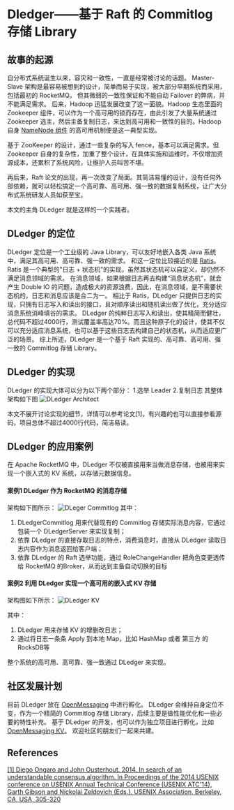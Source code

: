 # Dledger——基于 Raft 的 Commitlog 存储 Library


## 故事的起源
自分布式系统诞生以来，容灾和一致性，一直是经常被讨论的话题。
Master-Slave 架构是最容易被想到的设计，简单而易于实现，被大部分早期系统而采用，包括最初的 RocketMQ。
但其微弱的一致性保证和不能自动 Failover 的弊病，并不能满足需求。
后来，Hadoop 迅猛发展改变了这一面貌。Hadoop 生态里面的 Zookeeper 组件，可以作为一个高可用的锁而存在，由此引发了大量系统通过 Zookeeper 选主，然后主备复制日志，来达到高可用和一致性的目的。Hadoop 自身 [NameNode 组件](https://hadoop.apache.org/docs/r2.9.2/hadoop-project-dist/hadoop-hdfs/HDFSHighAvailabilityWithQJM.html) 的高可用机制便是这一典型实现。

基于 ZooKeeper 的设计，通过一些复杂的写入 fence，基本可以满足需求。但 Zookeeper 自身的复杂性，加重了整个设计，在具体实施和运维时，不仅增加资源成本，还累积了系统风险，让维护人员叫苦不堪。

再后来，Raft 论文的出现，再一次改变了局面。其简洁易懂的设计，没有任何外部依赖，就可以轻松搞定一个高可靠、高可用、强一致的数据复制系统，让广大分布式系统研发人员如获至宝。

本文的主角 DLedger 就是这样的一个实践者。

## DLedger 的定位
DLedger 定位是一个工业级的 Java Library，可以友好地嵌入各类 Java 系统中，满足其高可用、高可靠、强一致的需求。
和这一定位比较接近的是 [Ratis](https://github.com/apache/incubator-ratis)。
Ratis 是一个典型的"日志 + 状态机"的实现，虽然其状态机可以自定义，却仍然不满足消息领域的需求。
在消息领域，如果根据日志再去构建“消息状态机”，就会产生 Double IO 的问题，造成极大的资源浪费，因此，在消息领域，是不需要状态机的，日志和消息应该是合二为一。
相比于 Ratis，DLedger 只提供日志的实现，只拥有日志写入和读出的接口，且对顺序读出和随机读出做了优化，充分适应消息系统消峰填谷的需求。
DLedger 的纯粹日志写入和读出，使其精简而健壮，总代码不超过4000行，测试覆盖率高达70%。而且这种原子化的设计，使其不仅可以充分适应消息系统，也可以基于这些日志去构建自己的状态机，从而适应更广泛的场景。
综上所述，DLedger 是一个基于 Raft 实现的、高可靠、高可用、强一致的 Commitlog 存储 Library。

## DLedger 的实现
DLedger 的实现大体可以分为以下两个部分：
1.选举 Leader
2.复制日志
其整体架构如下图
![DLedger Architect](https://img.alicdn.com/5476e8b07b923/TB1bwJOycfpK1RjSZFOXXa6nFXa)

本文不展开讨论实现的细节，详情可以参考论文[1]。有兴趣的也可以直接参看源码，项目总体不超过4000行代码，简洁易读。

## DLedger 的应用案例
在 Apache RocketMQ 中，DLedger 不仅被直接用来当做消息存储，也被用来实现一个嵌入式的 KV 系统，以存储元数据信息。

#### 案例1 DLedger 作为 RocketMQ 的消息存储
架构如下图所示：
![DLeger Commitlog](https://img.alicdn.com/5476e8b07b923/TB1RaBNyirpK1RjSZFhXXXSdXXa)
其中：
1. DLedgerCommitlog 用来代替现有的 Commitlog 存储实际消息内容，它通过包装一个 DLedgerServer 来实现复制；
2. 依靠 DLedger 的直接存取日志的特点，消费消息时，直接从 DLedger 读取日志内容作为消息返回给客户端；
3. 依靠 DLedger 的 Raft 选举功能，通过 RoleChangeHandler 把角色变更透传给 RocketMQ 的Broker，从而达到主备自动切换的目标

#### 案例2 利用 DLedger 实现一个高可用的嵌入式 KV 存储
架构图如下所示：
![DLedger KV](https://img.alicdn.com/5476e8b07b923/TB1aCpYygHqK1RjSZFEXXcGMXXa)

其中：
1. DLedger 用来存储 KV 的增删改日志；
2. 通过将日志一条条 Apply 到本地 Map，比如 HashMap 或者 第三方 的 RocksDB等

整个系统的高可用、高可靠、强一致通过 DLedger 来实现。

## 社区发展计划

目前 DLedger 放在 [OpenMessaging](https://github.com/openmessaging) 中进行孵化。
DLedger 会维持自身定位不变，作为一个精简的 Commitlog 存储 Library，后续主要是做性能优化和一些必要的特性补充。
基于 DLedger 的开发，也可以作为独立项目进行孵化，比如 [OpenMessaging KV](https://github.com/openmessaging/openmessaging-hakv)。
欢迎社区的朋友们一起来共建。

## References
[[1] Diego Ongaro and John Ousterhout. 2014. In search of an understandable consensus algorithm. In Proceedings of the 2014 USENIX conference on USENIX Annual Technical Conference (USENIX ATC'14), Garth Gibson and Nickolai Zeldovich (Eds.). USENIX Association, Berkeley, CA, USA, 305-320](https://www.usenix.org/system/files/conference/atc14/atc14-paper-ongaro.pdf)

